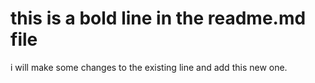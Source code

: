 # this is a bold line in the readme.md file
i will make some changes to the existing line and add this new one.
